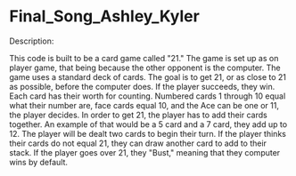 # Final_Song_Ashley_Kyler
Description:

This code is built to be a card game called "21." The game is set up as on player game, that being because the other opponent is the computer. 
The game uses a standard deck of cards. The goal is to get 21, or as close to 21 as possible, before the computer does. If the player succeeds, they win. 
Each card has their worth for counting. Numbered cards 1 through 10 equal what their number are, face cards equal 10, and the Ace can be one or 11, the player decides.
In order to get 21, the player has to add their cards together. An example of that would be a 5 card and a 7 card, they add up to 12.
The player will be dealt two cards to begin their turn. If the player thinks their cards do not equal 21, they can draw another card to add to their stack.
If the player goes over 21, they "Bust," meaning that they computer wins by default. 

